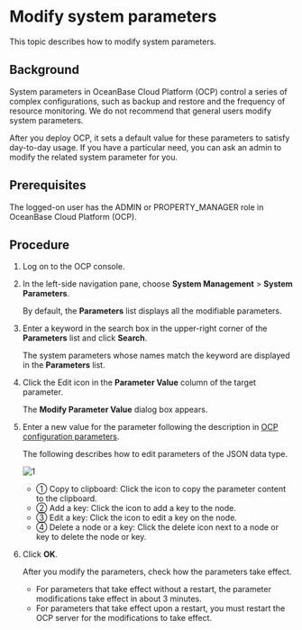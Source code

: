 # Modify system parameters

This topic describes how to modify system parameters.

## Background

System parameters in OceanBase Cloud Platform (OCP) control a series of complex configurations, such as backup and restore and the frequency of resource monitoring. We do not recommend that general users modify system parameters.

After you deploy OCP, it sets a default value for these parameters to satisfy day-to-day usage. If you have a particular need, you can ask an admin to modify the related system parameter for you.

## Prerequisites

The logged-on user has the ADMIN or PROPERTY_MANAGER role in OceanBase Cloud Platform (OCP).

## Procedure

1. Log on to the OCP console.

2. In the left-side navigation pane, choose **System Management** \> **System Parameters**.

   By default, the **Parameters** list displays all the modifiable parameters.

3. Enter a keyword in the search box in the upper-right corner of the **Parameters** list and click **Search**.

   The system parameters whose names match the keyword are displayed in the **Parameters** list.

4. Click the Edit icon in the **Parameter Value** column of the target parameter.

   The **Modify Parameter Value** dialog box appears.

5. Enter a new value for the parameter following the description in [OCP configuration parameters](300.ocp-configuration-parameters.md).

   The following describes how to edit parameters of the JSON data type.

   ![1](https://obbusiness-private.oss-cn-shanghai.aliyuncs.com/doc/img/ocp/410/%E4%BF%AE%E6%94%B9%E5%8F%82%E6%95%B0%E5%80%BC-1.png)

   * ① Copy to clipboard: Click the icon to copy the parameter content to the clipboard.
   * ② Add a key: Click the icon to add a key to the node.
   * ③ Edit a key: Click the icon to edit a key on the node.
   * ④ Delete a node or a key: Click the delete icon next to a node or key to delete the node or key.

6. Click **OK**.

   After you modify the parameters, check how the parameters take effect.
   * For parameters that take effect without a restart, the parameter modifications take effect in about 3 minutes.
   * For parameters that take effect upon a restart, you must restart the OCP server for the modifications to take effect.
